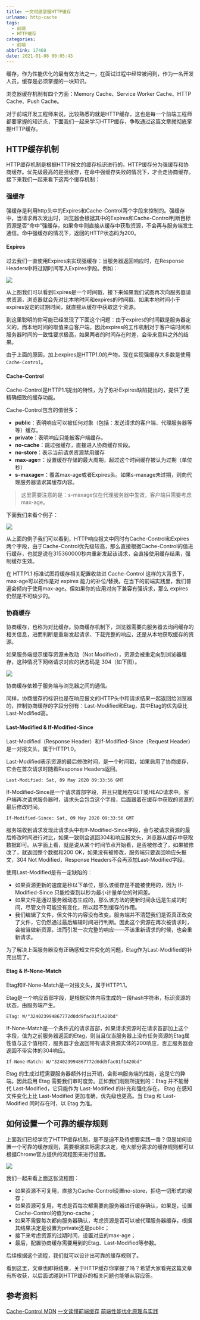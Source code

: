 ```yaml
---
title: 一文彻底掌握HTTP缓存
urlname: http-cache
tags:
  - 前端
  - HTTP缓存
categories:
  - 前端
abbrlink: 17468
date: 2021-01-08 00:05:43
---
```


缓存，作为性能优化的最有效方法之一，在面试过程中经常被问到，作为一名开发人员，缓存是必须掌握的一块知识。

浏览器缓存机制有四个方面：Memory Cache、Service Worker Cache、HTTP Cache、Push Cache。

对于前端开发工程师来说，比较熟悉的就是HTTP缓存，这也是每一个前端工程师都要掌握的知识点，下面我们一起来学习HTTP缓存，争取通过这篇文章就彻底掌握HTTP缓存。


## HTTP缓存机制
HTTP缓存机制是根据HTTP报文的缓存标识进行的。HTTP缓存分为强缓存和协商缓存。优先级最高的是强缓存，在命中强缓存失败的情况下，才会走协商缓存。接下来我们一起来看下这两个缓存机制：

### 强缓存
强缓存是利用http头中的Expires和Cache-Control两个字段来控制的。强缓存中，当请求再次发出时，浏览器会根据其中的Expires和Cache-Control判断目标资源是否“命中”强缓存，如果命中则直接从缓存中获取资源，不会再与服务端发生通信。命中强缓存的情况下，返回的HTTP状态码为200。

#### Expires

过去我们一直使用Expires来实现强缓存：当服务器返回响应时，在Response Headers中将过期时间写入Expires字段。例如：

![](https://image.chenhanpeng.com/static/blog-images/blogImages/2021/spring/20210107112445.png)

从上图我们可以看到Expires是一个时间戳，接下来如果我们试图再次向服务器请求资源，浏览器就会先对比本地时间和expires的时间戳，如果本地时间小于expires设定的过期时间，就直接从缓存中获取这个资源。

到这里聪明的你可能已经发现了下面这个问题：由于expires的时间戳是服务器定义的，而本地时间的取值来自客户端，因此expires的工作机制对于客户端时间和服务器时间的一致性要求极高，如果两者的时间存在时差，会带来意料之外的结果。

由于上面的原因，加上expires是HTTP1.0的产物，现在实现强缓存大多数是使用`Cache-Control`。


#### Cache-Control
Cache-Control是HTTP1.1提出的特性，为了弥补Expires缺陷提出的，提供了更精确细致的缓存功能。

Cache-Control包含的值很多：

- **public**：表明响应可以被任何对象（包括：发送请求的客户端、代理服务器等等）缓存。
- **private**：表明响应只能被客户端缓存。
- **no-cache**：跳过强缓存，直接进入协商缓存阶段。
- **no-store**：表示当前请求资源禁用缓存
- **max-age=<seconds>**：设置缓存存储的最大周期，超过这个时间缓存被认为过期（单位秒）
- **s-maxage=<seconds>**：覆盖max-age或者Expires头。如果s-maxage未过期，则向代理服务器请求其缓存内容。

> 这里需要注意的是：s-maxage仅在代理服务器中生效，客户端只需要考虑max-age。

下面我们来看个例子：

![](https://image.chenhanpeng.com/static/blog-images/blogImages/2021/spring/20210107140339.png)

从上面的例子我们可以看到，HTTP响应报文中同时有Cache-Control和Expires两个字段，由于Cache-Control优先级较高，那么直接根据Cache-Control的值进行缓存，也就是说在315360000秒内重新发起该请求，会直接使用缓存结果，强制缓存生效。


在 HTTP1.1 标准试图将缓存相关配置收敛进 Cache-Control 这样的大背景下， max-age可以视作是对 expires 能力的补位/替换。在当下的前端实践里，我们普遍会倾向于使用max-age。但如果你的应用对向下兼容有强诉求，那么 expires 仍然是不可缺少的。



### 协商缓存
协商缓存，也称为对比缓存。协商缓存机制下，浏览器需要向服务器去询问缓存的相关信息，进而判断是重新发起请求、下载完整的响应，还是从本地获取缓存的资源。

如果服务端提示缓存资源未改动（Not Modified），资源会被重定向到浏览器缓存，这种情况下网络请求对应的状态码是 304（如下图）。

![](https://image.chenhanpeng.com/static/blog-images/blogImages/2021/spring/20210107112113.png)

协商缓存依赖于服务端与浏览器之间的通信。

同样，协商缓存的标识也是在响应报文的HTTP头中和请求结果一起返回给浏览器的，控制协商缓存的字段分别有：Last-Modified和Etag，其中Etag的优先级比Last-Modified高。

#### Last-Modified & If-Modified-Since
Last-Modified（Response Header）和If-Modified-Since（Request Header）是一对报文头，属于HTTP1.0。

Last-Modified表示资源的最后修改时间，是一个时间戳，如果启用了协商缓存，它会在首次请求时随着Response Headers返回。
```
Last-Modified: Sat, 09 May 2020 09:33:56 GMT
```

If-Modified-Since是一个请求首部字段，并且只能用在GET或HEAD请求中。客户端再次请求服务器时，请求头会包含这个字段，后面跟着在缓存中获取的资源的最后修改时间。

```
If-Modified-Since: Sat, 09 May 2020 09:33:56 GMT
```

服务端收到请求发现此请求头中有If-Modified-Since字段，会与被请求资源的最后修改时间进行对比，如果一致则会返回304和响应报文头，浏览器从缓存中获取数据即可。从字面上看，就是说从某个时间节点开始看，是否被修改了，如果被修改了，就返回整个数据和200 OK，如果没有被修改，服务端只要返回响应头报文，304 Not Modified，Response Headers不会再添加Last-Modified字段。

使用Last-Modified是有一定缺陷的：
- 如果资源更新的速度是秒以下单位，那么该缓存是不能被使用的，因为 If-Modified-Since 只能检查到以秒为最小计量单位的时间差。
- 如果文件是通过服务器动态生成的，那么该方法的更新时间永远是生成的时间，尽管文件可能没有变化，所以起不到缓存的作用。
- 我们编辑了文件，但文件的内容没有改变。服务端并不清楚我们是否真正改变了文件，它仍然通过最后编辑时间进行判断。因此这个资源在再次被请求时，会被当做新资源，进而引发一次完整的响应——不该重新请求的时候，也会重新请求。

为了解决上面服务器没有正确感知文件变化的问题，Etag作为Last-Modified的补充出现了。


#### Etag & If-None-Match
Etag和If-None-Match是一对报文头，属于HTTP1.1。

Etag是一个响应首部字段，是根据实体内容生成的一段hash字符串，标识资源的状态，由服务端产生。
```
ETag: W/"324023994867772d0dd9fac01f1420bd"
```

If-None-Match是一个条件式的请求首部，如果请求资源时在请求首部加上这个字段，值为之前服务器返回的Etag，则当且仅当服务器上没有任务资源的Etag属性值与这个值相符，服务器才会返回带有请求资源实体的200响应，否正服务器会返回不带实体的304响应。
```
If-None-Match: W/"324023994867772d0dd9fac01f1420bd"
```

Etag 的生成过程需要服务器额外付出开销，会影响服务端的性能，这是它的弊端。因此启用 Etag 需要我们审时度势。正如我们刚刚所提到的：Etag 并不能替代 Last-Modified，它只能作为 Last-Modified 的补充和强化存在。 Etag 在感知文件变化上比 Last-Modified 更加准确，优先级也更高。当 Etag 和 Last-Modified 同时存在时，以 Etag 为准。


## 如何设置一个可靠的缓存规则

上面我们已经学完了HTTP缓存机制，是不是迫不及待想要实践一番？但是如何设置一个可靠的缓存规则，需要根据实际需求决定，绝大部分需求的缓存规则都可以根据Chrome官方提供的流程图来进行设置。

![](https://image.chenhanpeng.com/static/blog-images/blogImages/2021/spring/20210107155629.png)

我们一起来看上面这张流程图：

- 如果资源不可复用，直接为Cache-Control设置no-store，拒绝一切形式的缓存；
- 如果资源可复用，考虑是否每次都需要向服务器进行缓存确认，如果是，设置Cache-Control的值为no-cache；
- 如果不需要每次都向服务器确认，考虑资源是否可以被代理服务器缓存，根据其结果决定是设置为private还是public；
- 接下来考虑资源的过期时间，设置对应的max-age；
- 最后，配置协商缓存需要用到的Etag、Last-Modified等参数。

后续根据这个流程，我们就可以设计出可靠的缓存规则了。

看到这里，文章也即将结束，关于HTTP缓存你掌握了吗？希望大家看完这篇文章有所收获，以后面试碰到HTTP缓存的相关问题也能够从容应答。

## 参考资料
[Cache-Control MDN](https://developer.mozilla.org/zh-CN/docs/Web/HTTP/Headers/Cache-Control)
[一文读懂前端缓存](https://juejin.cn/post/6844903747357769742#heading-6)
[前端性能优化原理与实践](https://juejin.cn/book/6844733750048210957/section/6844733750106931214)

